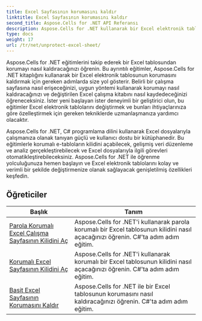 ```yaml
---
title: Excel Sayfasının korumasını kaldır
linktitle: Excel Sayfasının korumasını kaldır
second_title: Aspose.Cells for .NET API Referansı
description: Aspose.Cells for .NET kullanarak bir Excel elektronik tablosunun korumasını nasıl kaldıracağınızı öğrenin. C# geliştiricileri için ayrıntılı eğitimler.
type: docs
weight: 17
url: /tr/net/unprotect-excel-sheet/
---
```

Aspose.Cells for .NET eğitimlerini takip ederek bir Excel tablosundan korumayı nasıl kaldıracağınızı öğrenin. Bu ayrıntılı eğitimler, Aspose.Cells for .NET kitaplığını kullanarak bir Excel elektronik tablosunun korumasını kaldırmak için gereken adımlarda size yol gösterir. Belirli bir çalışma sayfasına nasıl erişeceğinizi, uygun yöntemi kullanarak korumayı nasıl kaldıracağınızı ve değiştirilen Excel çalışma kitabını nasıl kaydedeceğinizi öğreneceksiniz. İster yeni başlayan ister deneyimli bir geliştirici olun, bu eğitimler Excel elektronik tablolarını değiştirmek ve bunları ihtiyaçlarınıza göre özelleştirmek için gereken tekniklerde uzmanlaşmanıza yardımcı olacaktır.

Aspose.Cells for .NET, C# programlama dilini kullanarak Excel dosyalarıyla çalışmanıza olanak tanıyan güçlü ve kullanıcı dostu bir kütüphanedir. Bu eğitimlerle korumalı e-tabloların kilidini açabilecek, gelişmiş veri düzenleme ve analiz gerçekleştirebilecek ve Excel dosyalarıyla ilgili görevleri otomatikleştirebileceksiniz. Aspose.Cells for .NET ile öğrenme yolculuğunuza hemen başlayın ve Excel elektronik tablolarını kolay ve verimli bir şekilde değiştirmenize olanak sağlayacak genişletilmiş özellikleri keşfedin.

## Öğreticiler 
| Başlık | Tanım |
| --- | --- |
| [Parola Korumalı Excel Çalışma Sayfasının Kilidini Aç](./unlock-password-protected-excel-worksheet/) | Aspose.Cells for .NET'i kullanarak parola korumalı bir Excel tablosunun kilidini nasıl açacağınızı öğrenin. C#'ta adım adım eğitim. |  
| [Korumalı Excel Sayfasının Kilidini Aç](./unlock-protected-excel-sheet/) | Aspose.Cells for .NET'i kullanarak korumalı bir Excel tablosunun kilidini nasıl açacağınızı öğrenin. C#'ta adım adım eğitim. |  
| [Basit Excel Sayfasının Korumasını Kaldır](./unprotect-simple-excel-sheet/) | Aspose.Cells for .NET ile bir Excel tablosunun korumasını nasıl kaldıracağınızı öğrenin. C#'ta adım adım eğitim. |  